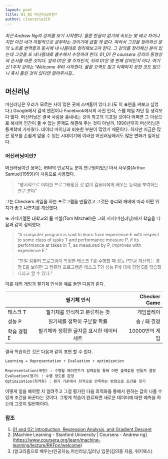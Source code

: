 ```yaml
---
layout: post
title: 01_01 머신러닝이란?
author: cineraria219
---
```



###### 최근 Andrew Ng의 강의를 보기 시작했다. 물론 한글이 없기에 속도는 몇 배고 차이나지만 이건 내가 자발적으로 공부하는 것이기에 급할 게 없다. 따라서 그것을 정리하신 분의 노트를 번역함과 동시에 내 나름대로 정리해보고자 한다. 그 강의를 정리해신 분이 있는데 그것을 또 내나름대로 흡수해서 수정하려 한다. 01_01 은 coursera 강의의 동영상의 순서를 따른 것이다. 앞의 01은 몇 주차인지, 뒤의 01은 몇 번째 강의인지 이다. 여기선 1주차 강의는 'Welcome 부터 시작한다. 물론 오역도 많고 이해하지 못한 것도 많으니 혹시 틀린 것이 있다면 알려주시길..


## 머신러닝
 머신러닝은 우리가 모르는 사이 많은 곳에 스며들어 있다.(나도 이 표현을 써보고 싶었다.) Google에서 검색 엔진이나 Facebook에서의 사진 인식, 스팸 메일 차단 등 생각보다 많다. 머신러닝은 결국 사람을 흉내내는 것이 최고의 목표일 것이다 어쩌면 그 이상으로 해내어 인간이 풀 수 없는 문제도 해결해 주는 것이 아닐까. 1990년까지 머신러닝은 통계학에 가까웠다. 데이터 마이닝과 비슷한 부분이 많았기 때문이다. 하지만 지금은 많은 정보를 손쉽게 얻을 수 있는 시대이기에 이러한 머신러닝에서도 많은 변화가 일어났다.

### 머신러닝이란?
 머신러닝이란 용어는 IBM의 인공지능 분야 연구원이었던 아서 사무엘(Arthur Samuel(1959))이 처음으로 사용했다.

>"명시적으로 어떠한 프로그래밍된 것 없이 컴퓨터에게 배우는 능력을 부여하는 연구 분야"

그는 Checkers 게임을 하는 프로그램을 만들었고 그것은 승리와 패배에 따라 어떤 위치가 좋고 나쁜지를 계산했다.

또 카네기멜론 대학교의 톰 미첼(Tom Mitchell)은 그의 저서(머신러닝)에서 학습을 다음과 같이 정의했다.

>"A computer program is said to learn from experience E with respect to some class of tasks T and performance measure P, if its performance at takes in T, as measured by P, improves with experience E."

>"만일 컴퓨터 프로그램이 특정한 태스크 T를 수행할 때 성능 P만큼 개선되는 경험 E를 보이면 그 컴퓨터 프로그램은 태스크 T와 성능 P에 대해 경험 E를 학습했다라고 할 수 있다."

이를 체커 게임과 필기체 인식을 예로 들면 다음과 같다.

|  | 필기체 인식 | Checker Game |
| ------------- |:-------------:| -----:|
| 태스크 T | 필기체를 인식하고 분류하는 것 | 게임플레이 |
| 성능 P | 필기체를 정확히 구분할 확률 | 승 / 패 결정 |
| 학습 경험 E | 필기체와 정확한 글자를 표시한 데이터 세트 | 10000번의 게임 |

결국 학습이란 것은 다음과 같이 표현 할 수 있다.

```
Learning = Representation + Evaluation + optimization

Representation(표현) : 수행할 에이전트가 입력값을 통해 어떤 출력값을 만들지 결정
Evaluation(평가) : 수행 정도를 판정
Optimization(최적화) : 평가 기준에서 최적으로 만족하는 방향으로 조건을 찾기
```
어떻게 일을 해야할 지 알려주고 그걸 평가한 다음 최적화를 통해서 원하는 값이 나올 수 있게 조건을 바꾼다는 것이다. 그렇게 학습이 완료되면 새로운 데이터에 대한 예측을 하는데 그것이 일반화이다.

### 참조
1. [01 and 02: Introduction, Regression Analysis, and Gradient Descent](http://www.holehouse.org/mlclass/01_02_Introduction_regression_analysis_and_gr.html)
2. [Machine Learning - Stanford University | Coursera - Andrew ng]
(https://www.coursera.org/learn/machine-learning/lecture/RKFpn/welcome)
3. (알고리즘으로 배우는)인공지능,머신러닝,딥러닝 입문(김의중 지음, 위키북스)

